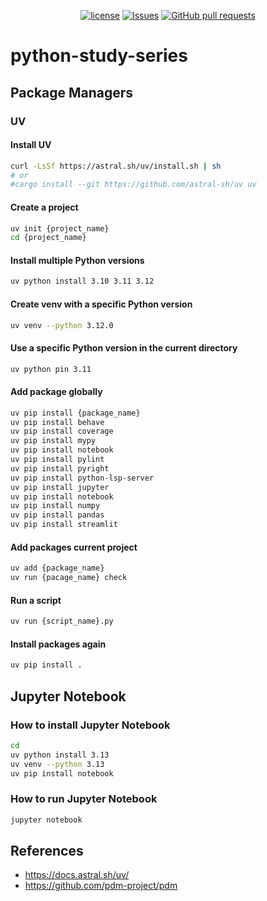 <p align="center">
  <a href="https://github.com/mingyuchoo/python-study-series/blob/main/LICENSE"><img alt="license" src="https://img.shields.io/github/license/mingyuchoo/python-study-series"/></a>
  <a href="https://github.com/mingyuchoo/python-study-series/issues"><img alt="Issues" src="https://img.shields.io/github/issues/mingyuchoo/python-study-series?color=appveyor" /></a>
  <a href="https://github.com/mingyuchoo/python-study-series/pulls"><img alt="GitHub pull requests" src="https://img.shields.io/github/issues-pr/mingyuchoo/python-study-series?color=appveyor" /></a>
</p>

# python-study-series

## Package Managers

### UV

#### Install UV

```bash
curl -LsSf https://astral.sh/uv/install.sh | sh
# or
#cargo install --git https://github.com/astral-sh/uv uv
```

#### Create a project

```bash
uv init {project_name}
cd {project_name}
```


#### Install multiple Python versions

```bash
uv python install 3.10 3.11 3.12
```

#### Create venv with a specific Python version

```bash
uv venv --python 3.12.0
```

#### Use a specific Python version in the current directory

```bash
uv python pin 3.11
```
  
#### Add package globally

```bash
uv pip install {package_name}
uv pip install behave
uv pip install coverage
uv pip install mypy
uv pip install notebook
uv pip install pylint
uv pip install pyright
uv pip install python-lsp-server
uv pip install jupyter
uv pip install notebook
uv pip install numpy
uv pip install pandas
uv pip install streamlit
```

#### Add packages current project

```bash
uv add {package_name}
uv run {pacage_name} check
```
#### Run a script

```bash
uv run {script_name}.py
```

#### Install packages again

```bash
uv pip install .
```

## Jupyter Notebook

### How to install Jupyter Notebook

```bash
cd
uv python install 3.13
uv venv --python 3.13
uv pip install notebook
```

### How to run Jupyter Notebook

```bash
jupyter notebook
```

## References

- https://docs.astral.sh/uv/
- https://github.com/pdm-project/pdm
